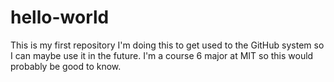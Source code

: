 # hello-world
This is my first repository
I'm doing this to get used to the GitHub system so I can maybe use it in the future. I'm a course 6 major at MIT so this would probably be good to know.
